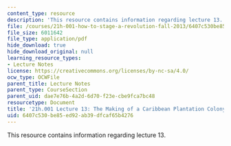 ```yaml
---
content_type: resource
description: 'This resource contains information regarding lecture 13. '
file: /courses/21h-001-how-to-stage-a-revolution-fall-2013/6407c530be85ed92ab39dfcaf65b4276_MIT21H_001F13_lec_13.pdf
file_size: 6011642
file_type: application/pdf
hide_download: true
hide_download_original: null
learning_resource_types:
- Lecture Notes
license: https://creativecommons.org/licenses/by-nc-sa/4.0/
ocw_type: OCWFile
parent_title: Lecture Notes
parent_type: CourseSection
parent_uid: dae7e76b-4a2d-6d70-f23e-cbe9fca7bc48
resourcetype: Document
title: '21h.001 Lecture 13: The Making of a Caribbean Plantation Colony'
uid: 6407c530-be85-ed92-ab39-dfcaf65b4276
---
```

This resource contains information regarding lecture 13. 